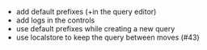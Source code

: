 - add default prefixes (+in the query editor)
- add logs in the controls
- use default prefixes while creating a new query
- use localstore to keep the query between moves (#43)

